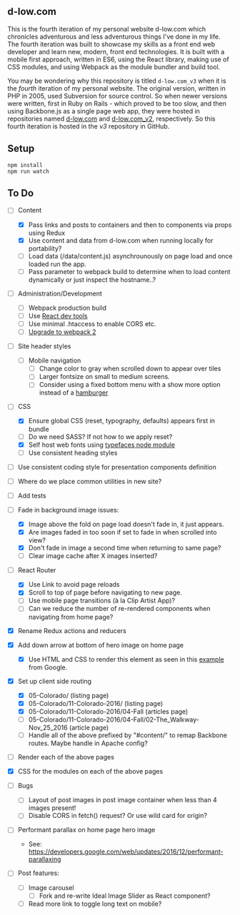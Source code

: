 d-low.com 
---
 
This is the fourth iteration of my personal website d-low.com which chronicles
adventurous and less adventurous things I've done in my life. The fourth 
iteration was built to showcase my skills as a front end web developer and learn
new, modern, front end technologies. It is built with a mobile first approach, 
written in ES6, using the React library, making use of CSS modules, and using 
Webpack as the module bundler and build tool.

You may be wondering why this repository is titled `d-low.com_v3` when it is
the _fourth_ iteration of my personal website. The original version, written in
PHP in 2005, used Subversion for source control. So when newer versions were 
written, first in Ruby on Rails - which proved to be too slow, and then using
Backbone.js as a single page web app, they were hosted in repositories named
[d-low.com](https://github.com/d-low/d-low.com) and 
[d-low.com_v2](https://github.com/d-low/d-low.com_v2), respectively. So this
fourth iteration is hosted in the _v3_ repository in GitHub.
 
 
Setup
---
 
```
npm install
npm run watch 
```

To Do
---

- [ ] Content
  - [x] Pass links and posts to containers and then to components via props using Redux
  - [x] Use content and data from d-low.com when running locally for portability?
  - [ ] Load data (/data/content.js) asynchrounously on page load and once loaded 
        run the app.
  - [ ] Pass parameter to webpack build to determine when to load content dynamically
        or just inspect the hostname..?

- [ ] Administration/Development
  - [ ] Webpack production build
  - [ ] Use [React dev tools](https://github.com/facebook/react-devtools)
  - [ ] Use minimal .htaccess to enable CORS etc.
  - [ ] [Upgrade to webpack 2](https://webpack.js.org/guides/migrating/)

- [ ] Site header styles
  - [ ] Mobile navigation
    - [ ] Change color to gray when scrolled down to appear over tiles
    - [ ] Larger fontsize on small to medium screens.
    - [ ] Consider using a fixed bottom menu with a show more option instead of a [hamburger](https://uxplanet.org/great-alternatives-to-hamburger-menus-d4c76d9414dd)

- [ ] CSS
  - [x] Ensure global CSS (reset, typography, defaults) appears first in bundle
  - [ ] Do we need SASS? If not how to we apply reset?
  - [x] Self host web fonts using [typefaces node module](https://github.com/KyleAMathews/typefaces) 
  - [ ] Use consistent heading styles 

- [ ] Use consistent coding style for presentation components definition
- [ ] Where do we place common utilities in new site?
- [ ] Add tests

- [ ] Fade in background image issues:
  - [x] Image above the fold on page load doesn't fade in, it just appears.
  - [x] Are images faded in too soon if set to fade in when scrolled into view?
  - [x] Don't fade in image a second time when returning to same page?
  - [ ] Clear image cache after X images inserted?

- [ ] React Router
  - [x] Use Link to avoid page reloads
  - [x] Scroll to top of page before navigating to new page.
  - [ ] Use mobile page transitions (à la Clip Artist App)?
  - [ ] Can we reduce the number of re-rendered components when navigating from home page?
  
- [x] Rename Redux actions and reducers
- [x] Add down arrow at bottom of hero image on home page
  - [x] Use HTML and CSS to render this element as seen in this [example](https://www.google.com/search?q=aye) from Google.

- [x] Set up client side routing
  - [x] 05-Colorado/ (listing page)
  - [x] 05-Colorado/11-Colorado-2016/ (listing page)
  - [x] 05-Colorado/11-Colorado-2016/04-Fall (articles page)
  - [ ] 05-Colorado/11-Colorado-2016/04-Fall/02-The_Walkway-Nov_25_2016 (article page)
  - [ ] Handle all of the above prefixed by "#content/" to remap Backbone routes. Maybe
        handle in Apache config?

- [ ] Render each of the above pages
- [x] CSS for the modules on each of the above pages

- [ ] Bugs
  - [ ] Layout of post images in post image container when less than 4 images present!
  - [ ] Disable CORS in fetch() request? Or use wild card for origin?

- [ ] Performant parallax on home page hero image
  - See: https://developers.google.com/web/updates/2016/12/performant-parallaxing

- [ ] Post features:
  - [ ] Image carousel
    - [ ] Fork and re-write Ideal Image Slider as React component?
  - [ ] Read more link to toggle long text on mobile?
